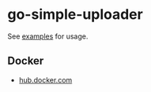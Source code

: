 # go-simple-uploader

See [examples](./examples/) for usage.


## Docker

- [hub.docker.com](https://hub.docker.com/r/n4n5/go-simple-uploader)
